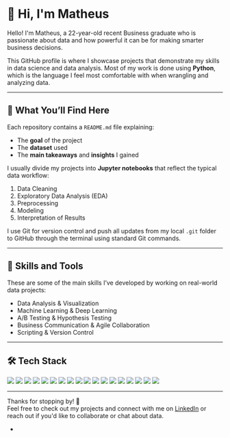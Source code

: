 # 👋 Hi, I'm Matheus

Hello! I'm Matheus, a 22-year-old recent Business graduate who is passionate about data and how powerful it can be for making smarter business decisions.  

This GitHub profile is where I showcase projects that demonstrate my skills in data science and data analysis. Most of my work is done using **Python**, which is the language I feel most comfortable with when wrangling and analyzing data.

---

## 📁 What You’ll Find Here

Each repository contains a `README.md` file explaining:
- The **goal** of the project
- The **dataset** used
- The **main takeaways** and **insights** I gained

I usually divide my projects into **Jupyter notebooks** that reflect the typical data workflow:
1. Data Cleaning  
2. Exploratory Data Analysis (EDA)  
3. Preprocessing  
4. Modeling  
5. Interpretation of Results

I use Git for version control and push all updates from my local `.git` folder to GitHub through the terminal using standard Git commands.

---

## 🧠 Skills and Tools

These are some of the main skills I’ve developed by working on real-world data projects:

- Data Analysis & Visualization
- Machine Learning & Deep Learning
- A/B Testing & Hypothesis Testing
- Business Communication & Agile Collaboration
- Scripting & Version Control

---

## 🛠️ Tech Stack

<p align="left">
  <img src="https://img.shields.io/badge/-Python-333333?style=flat&logo=python" />
  <img src="https://img.shields.io/badge/-R-333333?style=flat&logo=r" />
  <img src="https://img.shields.io/badge/-SQL-333333?style=flat&logo=mysql" />
  <img src="https://img.shields.io/badge/-Git-333333?style=flat&logo=git" />
  <img src="https://img.shields.io/badge/-Tableau-333333?style=flat&logo=tableau" />
  <img src="https://img.shields.io/badge/-Matplotlib-333333?style=flat&logo=matplotlib" />
  <img src="https://img.shields.io/badge/-Seaborn-333333?style=flat&logo=seaborn" />
  <img src="https://img.shields.io/badge/-Plotly-333333?style=flat&logo=plotly" />
  <img src="https://img.shields.io/badge/-Scikit_Learn-333333?style=flat&logo=scikit-learn" />
  <img src="https://img.shields.io/badge/-Tensorflow-333333?style=flat&logo=tensorflow" />
  <img src="https://img.shields.io/badge/-Keras-333333?style=flat&logo=keras" />
  <img src="https://img.shields.io/badge/-PyTorch-333333?style=flat&logo=pytorch" />
  <img src="https://img.shields.io/badge/-AWS-333333?style=flat&logo=amazon-aws" />
  <img src="https://img.shields.io/badge/-Hadoop-333333?style=flat&logo=apache-hadoop" />
  <img src="https://img.shields.io/badge/-Spark-333333?style=flat&logo=apachespark" />
  <img src="https://img.shields.io/badge/-Hive-333333?style=flat&logo=apachehive" />
  <img src="https://img.shields.io/badge/-Docker-333333?style=flat&logo=docker" />
  <img src="https://img.shields.io/badge/-Agile-333333?style=flat&logo=agile" />
</p>

---

Thanks for stopping by! 🚀  
Feel free to check out my projects and connect with me on [LinkedIn](#) or reach out if you'd like to collaborate or chat about data. 

-
